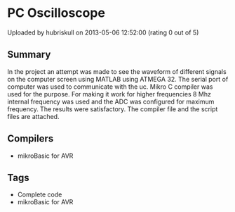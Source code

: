 # PC Oscilloscope

Uploaded by hubriskull on 2013-05-06 12:52:00 (rating 0 out of 5)

## Summary

In the project an attempt was made to see the waveform of different signals on the computer screen using MATLAB using ATMEGA 32. The serial port of computer was used to communicate with the uc. Mikro C compiler was used for the purpose. For making it work for higher frequencies 8 Mhz internal frequency was used and the ADC was configured for maximum frequency. The results were satisfactory. The compiler file and the script files are attached.

## Compilers

- mikroBasic for AVR

## Tags

- Complete code
- mikroBasic for AVR
